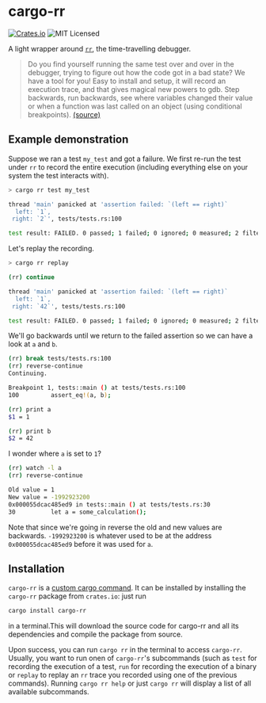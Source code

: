 # cargo-rr

[![Crates.io](https://img.shields.io/crates/v/cargo-rr)][crates-io]
![MIT Licensed](https://img.shields.io/crates/l/cargo-rr)

A light wrapper around [`rr`](https://rr-project.org/), the time-travelling debugger.

> Do you find yourself running the same test over and over in the debugger,
> trying to figure out how the code got in a bad state? We have a tool for you!
> Easy to install and setup, it will record an execution trace, and that gives
> magical new powers to gdb. Step backwards, run backwards, see where variables
> changed their value or when a function was last called on an object (using
> conditional breakpoints). [(source)][about-quote-source]


## Example demonstration
Suppose we ran a test `my_test` and got a failure. We first re-run the test under `rr`
to record the entire execution (including everything else on your system the test
interacts with).

```bash
> cargo rr test my_test

thread 'main' panicked at 'assertion failed: `(left == right)`
  left: `1`,
 right: `2`', tests/tests.rs:100

test result: FAILED. 0 passed; 1 failed; 0 ignored; 0 measured; 2 filtered out; finished in 0.06s
```

Let's replay the recording.

```bash
> cargo rr replay

(rr) continue

thread 'main' panicked at 'assertion failed: `(left == right)`
  left: `1`,
 right: `42`', tests/tests.rs:100

test result: FAILED. 0 passed; 1 failed; 0 ignored; 0 measured; 2 filtered out; finished in 0.06s
```

We'll go backwards until we return to the failed assertion so we can have a look at `a` and `b`.

```bash
(rr) break tests/tests.rs:100
(rr) reverse-continue
Continuing.

Breakpoint 1, tests::main () at tests/tests.rs:100
100         assert_eq!(a, b);

(rr) print a
$1 = 1

(rr) print b
$2 = 42
```

I wonder where `a` is set to `1`?

```bash
(rr) watch -l a
(rr) reverse-continue

Old value = 1
New value = -1992923200
0x000055dcac485ed9 in tests::main () at tests/tests.rs:30
30          let a = some_calculation();

```

Note that since we're going in reverse the old and new values are backwards.
`-1992923200` is whatever used to be at the address `0x000055dcac485ed9`
before it was used for `a`.

## Installation

`cargo-rr` is a [custom cargo command](custom-cargo-commands). It can be installed
by installing the `cargo-rr` package from `crates.io`: just run
```bash
cargo install cargo-rr
```
in a terminal.This will download the source code for cargo-rr and all its dependencies and compile the package from source.

Upon success, you can run `cargo rr` in the terminal to access `cargo-rr`.
Usually, you want to run onen of `cargo-rr`'s subcommands (such as `test` for recording the execution of a test, `run` for recording the execution of a binary or `replay` to replay an ``rr`` trace you recorded using one of the previous commands).
Running `cargo rr help` or just `cargo rr` will display a list of all available subcommands.


[about-quote-source]: https://developer.chrome.com/blog/chromium-chronicle-13/
[crates-io]: https://crates.io/crates/cargo-rr
[custom-cargo-commands]: https://doc.rust-lang.org/stable/book/ch14-05-extending-cargo.html
